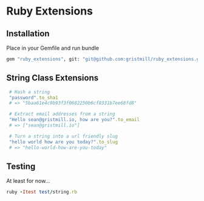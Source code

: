 # Ruby Extensions

## Installation

Place in your Gemfile and run bundle

``` bash
gem "ruby_extensions", git: "git@github.com:gristmill/ruby_extensions.git" # , tag: 'v0.3.0'
```

## String Class Extensions

``` ruby
 # Hash a string
 "password".to_sha1
 # => "5baa61e4c9b93f3f0682250b6cf8331b7ee68fd8"

 # Extract email addresses from a string
 "Hello sean@gristmill.io, how are you?".to_email
 # => ["sean@gristmill.io"]

 # Turn a string into a url friendly slug
 "hello world how are you today?".to_slug
 # => "hello-world-how-are-you-today"
```

## Testing

At least for now...

``` ruby
ruby -Itest test/string.rb
```
